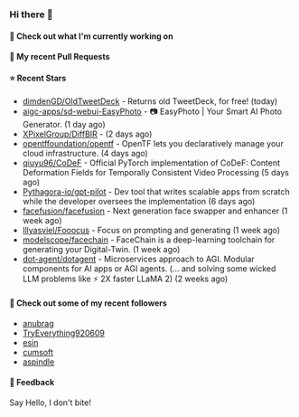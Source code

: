### Hi there 👋

#### 👷 Check out what I'm currently working on

#### 🔨 My recent Pull Requests


#### ⭐ Recent Stars

- [dimdenGD/OldTweetDeck](https://github.com/dimdenGD/OldTweetDeck) - Returns old TweetDeck, for free! (today)
- [aigc-apps/sd-webui-EasyPhoto](https://github.com/aigc-apps/sd-webui-EasyPhoto) - 📷 EasyPhoto | Your Smart AI Photo Generator. (1 day ago)
- [XPixelGroup/DiffBIR](https://github.com/XPixelGroup/DiffBIR) -  (2 days ago)
- [opentffoundation/opentf](https://github.com/opentffoundation/opentf) - OpenTF lets you declaratively manage your cloud infrastructure. (4 days ago)
- [qiuyu96/CoDeF](https://github.com/qiuyu96/CoDeF) - Official PyTorch implementation of CoDeF: Content Deformation Fields for Temporally Consistent Video Processing (5 days ago)
- [Pythagora-io/gpt-pilot](https://github.com/Pythagora-io/gpt-pilot) - Dev tool that writes scalable apps from scratch while the developer oversees the implementation (6 days ago)
- [facefusion/facefusion](https://github.com/facefusion/facefusion) - Next generation face swapper and enhancer (1 week ago)
- [lllyasviel/Fooocus](https://github.com/lllyasviel/Fooocus) - Focus on prompting and generating (1 week ago)
- [modelscope/facechain](https://github.com/modelscope/facechain) - FaceChain is a deep-learning toolchain for generating your Digital-Twin. (1 week ago)
- [dot-agent/dotagent](https://github.com/dot-agent/dotagent) - Microservices approach to AGI. Modular components for AI apps or AGI agents. (... and solving some wicked LLM problems like ⚡ 2X  faster LLaMA 2) (2 weeks ago)

#### 👯 Check out some of my recent followers

- [anubrag](https://github.com/anubrag)
- [TryEverything920609](https://github.com/TryEverything920609)
- [esin](https://github.com/esin)
- [cumsoft](https://github.com/cumsoft)
- [aspindle](https://github.com/aspindle)

#### 💬 Feedback

Say Hello, I don't bite!